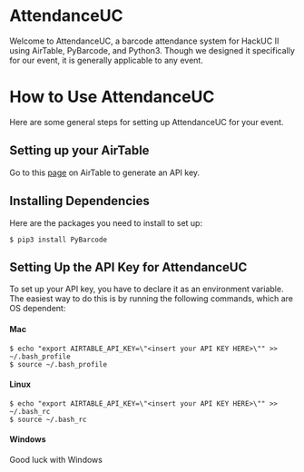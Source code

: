 # AttendanceUC
Welcome to AttendanceUC, a barcode attendance system for HackUC II using AirTable, PyBarcode, and Python3. Though we designed it specifically for our event, it is generally applicable to any event.

# How to Use AttendanceUC
Here are some general steps for setting up AttendanceUC for your event.

## Setting up your AirTable
Go to this [page](https://airtable.com/account) on AirTable to generate an API key.

## Installing Dependencies
Here are the packages you need to install to set up:
```
$ pip3 install PyBarcode
```

## Setting Up the API Key for AttendanceUC
To set up your API key, you have to declare it as an environment variable. The easiest way to do this is by running the following commands, which are OS dependent:

#### Mac
```
$ echo "export AIRTABLE_API_KEY=\"<insert your API KEY HERE>\"" >> ~/.bash_profile
$ source ~/.bash_profile

```

#### Linux
```
$ echo "export AIRTABLE_API_KEY=\"<insert your API KEY HERE>\"" >> ~/.bash_rc
$ source ~/.bash_rc

```

#### Windows
Good luck with Windows

